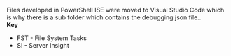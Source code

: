 Files developed in PowerShell ISE were moved to Visual Studio Code which is why there is a sub folder which contains the debugging json file..
<br>
<b>Key</b>
* FST - File System Tasks
* SI  - Server Insight
